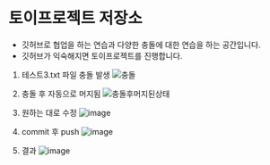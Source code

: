 # 토이프로젝트 저장소
- 깃허브로 협업을 하는 연습과 다양한 충돌에 대한 연습을 하는 공간입니다.
- 깃허브가 익숙해지면 토이프로젝트를 진행합니다.

1. 테스트3.txt 파일 충돌 발생
![충돌](https://github.com/Udong-s/megaTest02/assets/57824151/945b34e1-b73d-4ebc-a9d1-4d3712415dcc)

2. 충돌 후 자동으로 머지됨
![충돌후머지된상태](https://github.com/Udong-s/megaTest02/assets/57824151/f51b40b0-638c-45be-a566-3e0773680dcc)

3. 원하는 대로 수정
![image](https://github.com/Udong-s/megaTest02/assets/57824151/2cfb3991-4141-4ef7-b9d5-2bee4f490d16)

4. commit 후 push
![image](https://github.com/Udong-s/megaTest02/assets/57824151/f1555978-a678-4b25-a8e7-ddbefecf5849)

5. 결과
![image](https://github.com/Udong-s/megaTest02/assets/57824151/f69aa7e4-3319-45e9-897a-e6e708a054ee)
